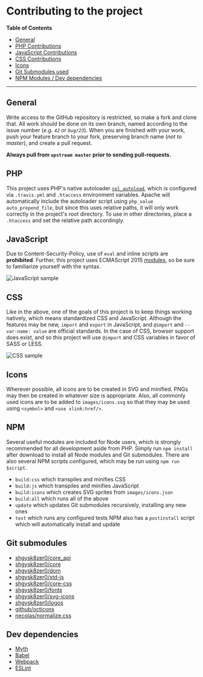 # Contributing to the project
**Table of Contents**
- [General](#general)
- [PHP Contributions](#php)
- [JavaScript Contributions](#javascript)
- [CSS Contributions](#css)
- [Icons](#icons)
- [Git Submodules used](#git-submodules)
- [NPM Modules / Dev dependencies](#dev-dependencies)
- - -
## General
Write access to the GitHub repository is restricted, so make a fork and clone that. All work should be done on its own branch, named according to the issue number (*e.g. `42` or `bug/23`*). When you are finished with your work, push your feature branch to your fork, preserving branch name (*not to master*), and create a pull request.

**Always pull from `upstream master` prior to sending pull-requests.**

## PHP
This project uses PHP's native autoloader [`spl_autoload`](https://secure.php.net/manual/en/function.spl-autoload.php), which is configured via `.travis.yml` and `.htaccess` environment variables. Apache will automatically include the autoloader script using `php_value auto_prepend_file`, but since this uses relative paths, it will only work correctly in the project's root directory. To use in other directories, place a `.htaccess` and set the relative path accordingly.

## JavaScript
Due to Content-Security-Policy, use of `eval` and inline scripts are **prohibited**. Further, this project uses ECMAScript 2015  [modules](http://exploringjs.com/es6/ch_modules.html), so be sure to familiarize yourself with the syntax.

![JavaScript sample](https://i.imgur.com/Ac0fKZu.png)

## CSS
Like in the above, one of the goals of this project is to keep things working natively, which means standardized CSS and JavaScript. Although the features may be new, `import` and `export` in JavaScript, and `@import` and `--var-name: value` are official standards. In the case of CSS, browser support does exist, and so this project will use `@import` and CSS variables in favor of SASS or LESS.

![CSS sample](https://i.imgur.com/j4sC5qv.png)

## Icons
Wherever possible, all icons are to be created in SVG and minified. PNGs may then be created in whatever size is appropriate. Also, all commonly used icons are to be added to `images/icons.svg` so that they may be used using `<symbol>` and `<use xlink:href/>`.

## NPM
Several useful modules are included for Node users, which is strongly recommended for all development aside from PHP. Simply run `npm install` after download to install all Node modules and Git submodules. There are also several NPM scripts configured, which may be run using `npm run $script`.
- `build:css` which transpiles and minifies CSS
- `build:js` which transpiles and minifies JavaScript
- `build:icons` which creates SVG sprites from `images/icons.json`
- `build:all` which runs all of the above
- `update` which updates Git submodules recursively, installing any new ones
- `test` which runs any configured tests
NPM also has a `postinstall` script which will automatically install and update

## Git submodules
- [shgysk8zer0/core_api](https://github.com/shgysk8zer0/core_api/)
- [shgysk8zer0/core](https://github.com/shgysk8zer0/core/)
- [shgysk8zer0/dom](https://github.com/shgysk8zer0/dom/)
- [shgysk8zer0/std-js](https://github.com/shgysk8zer0/std-js/)
- [shgysk8zer0/core-css](https://github.com/shgysk8zer0/core-css/)
- [shgysk8zer0/fonts](https://github.com/shgysk8zer0/fonts/)
- [shgysk8zer0/svg-icons](https://github.com/shgysk8zer0/svg-icons/)
- [shgysk8zer0/logos](https://github.com/shgysk8zer0/logos/)
- [github/octicons](https://github.com/github/octicons/)
- [necolas/normalize.css](https://github.com/necolas/normalize.css/)

## Dev dependencies
- [Myth](http://www.myth.io/)
- [Babel](https://babeljs.io/)
- [Webpack](https://webpack.github.io/)
- [ESLint](http://eslint.org/)
